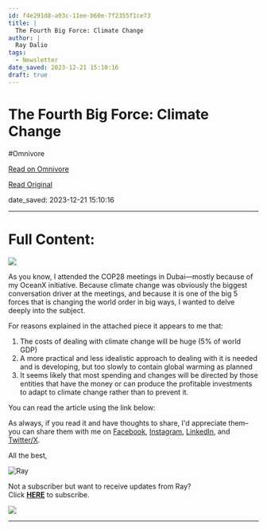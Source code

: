 ```yaml
---
id: f4e291d8-a03c-11ee-b60e-7f2355f1ce73
title: |
  The Fourth Big Force: Climate Change
author: |
  Ray Dalio
tags:
  - Newsletter
date_saved: 2023-12-21 15:10:16
draft: true
---
```


# The Fourth Big Force: Climate Change
#Omnivore

[Read on Omnivore](https://omnivore.app/me/the-fourth-big-force-climate-change-18c8e0003f5)

[Read Original](https://omnivore.app/no_url?q=e0d97c96-2aa5-4126-be33-5556d0aa56c8)

date_saved: 2023-12-21 15:10:16


--- 

# Full Content: 

[ ![](https://proxy-prod.omnivore-image-cache.app/564x0,sgW2hmrU7A427xFoQzP4y_4uAbgTJ7SXl1QGuGfhyewU/https://mcusercontent.com/f817138263fa3d3dec4ad231d/images/2efb8ef0-3fe6-7d1a-8b1e-a7017133cbfd.png) ](https://principles.us13.list-manage.com/track/click?u=f817138263fa3d3dec4ad231d&id=1540bad18b&e=bc6bf78208) 

As you know, I attended the COP28 meetings in Dubai—mostly because of my OceanX initiative. Because climate change was obviously the biggest conversation driver at the meetings, and because it is one of the big 5 forces that is changing the world order in big ways, I wanted to delve deeply into the subject. 

For reasons explained in the attached piece it appears to me that:

1. The costs of dealing with climate change will be huge (5% of world GDP)
2. A more practical and less idealistic approach to dealing with it is needed and is developing, but too slowly to contain global warming as planned
3. It seems likely that most spending and changes will be directed by those entities that have the money or can produce the profitable investments to adapt to climate change rather than to prevent it.

You can read the article using the link below:

As always, if you read it and have thoughts to share, I'd appreciate them–you can share them with me on [Facebook](https://principles.us13.list-manage.com/track/click?u=f817138263fa3d3dec4ad231d&id=2498c1bac3&e=bc6bf78208), [Instagram](https://principles.us13.list-manage.com/track/click?u=f817138263fa3d3dec4ad231d&id=1f9723beea&e=bc6bf78208), [LinkedIn](https://principles.us13.list-manage.com/track/click?u=f817138263fa3d3dec4ad231d&id=2d0a972d50&e=bc6bf78208), and [Twitter/X](https://principles.us13.list-manage.com/track/click?u=f817138263fa3d3dec4ad231d&id=1b839d8922&e=bc6bf78208).

All the best,

![Ray](https://proxy-prod.omnivore-image-cache.app/35x60,sBV54qAhXAAW1065aNdmAzI3A7ZOhHvyCszJt5Wvygqs/https://gallery.mailchimp.com/f817138263fa3d3dec4ad231d/images/421ebd35-2b83-4032-8d52-869abf3d9f92.png)

Not a subscriber but want to receive updates from Ray?  
Click [**HERE**](https://principles.us13.list-manage.com/subscribe?u=f817138263fa3d3dec4ad231d&id=08ee8ce394) to subscribe.

![](https://proxy-prod.omnivore-image-cache.app/120x0,sHGcLRJWnt7f0MXjVwaOrK6Ci-HS41ScUZZG1MEzPk8k/https://gallery.mailchimp.com/f817138263fa3d3dec4ad231d/images/b2631a62-d79a-4605-8484-828fa0ce4981.png) 

---

